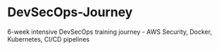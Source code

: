 # DevSecOps-Journey
6-week intensive DevSecOps training journey - AWS Security, Docker, Kubernetes, CI/CD pipelines
